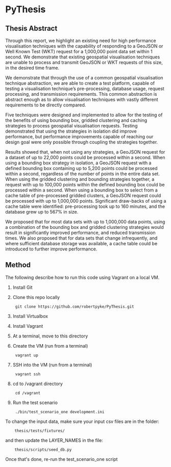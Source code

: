 PyThesis
========

Thesis Abstract
---------------

Through this report, we highlight an existing need for high performance visualisation techniques with the capability of responding to a GeoJSON or Well Known Test (WKT) request for a 1,000,000 point data set within 1 second. We demonstrate that existing geospatial visualisation techniques are unable to process and transmit GeoJSON or WKT requests of this size, in the desired time frame.

We demonstrate that through the use of a common geospatial visualisation technique abstraction, we are able to create a test platform, capable of testing a visualisation technique’s pre-processing, database usage, request processing, and transmission requirements. This common abstraction is abstract enough as to allow visualisation techniques with vastly different requirements to be directly compared.

Five techniques were designed and implemented to allow for the testing of the benefits of using bounding box, gridded clustering and caching strategies to process geospatial visualisation requests. Testing demonstrated that using the strategies in isolation did improve performance, but performance improvements capable of reaching our design goal were only possible through coupling the strategies together.

Results showed that, when not using any strategies, a GeoJSON request for a dataset of up to 22,000 points could be processed within a second. When using a bounding box strategy in isolation, a GeoJSON request with a defined bounding box containing up to 5,200 points could be processed within a second, regardless of the number of points in the entire data set. When using the gridded clustering and bounding strategies together, a request with up to 100,000 points within the defined bounding box could be processed within a second. When using a bounding box to select from a cache table of pre-processed gridded clusters, a GeoJSON request could be processed with up to 1,000,000 points. Significant draw-backs of using a cache table were identified: pre-processing took up to 160 minutes, and the database grew up to 567% in size.

We proposed that for most data sets with up to 1,000,000 data points, using a combination of the bounding box and gridded clustering strategies would result in significantly improved performance, and reduced transmission times. We also proposed that for data sets that change infrequently, and where sufficient database storage was available, a cache table could be introduced to further improve performance.

Method
-------------

The following describe how to run this code using Vagrant
on a local VM.

1. Install Git

2. Clone this repo locally

        git clone https://github.com/robertpyke/PyThesis.git

3. Install Virtualbox

4. Install Vagrant

5. At a terminal, move to this directory

6. Create the VM (run from a terminal)

        vagrant up

7. SSH into the VM (run from a terminal)

        vagrant ssh

8. cd to /vagrant directory

        cd /vagrant

9. Run the test scenario

        ./bin/test_scenario_one development.ini


To change the input data, make sure your input csv files are in the folder:

        thesis/tests/fixtures/

and then update the LAYER_NAMES in the file:

        thesis/scripts/seed_db.py

Once that's done, re-run the test_scenario_one script

